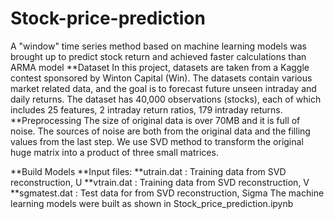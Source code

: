 # Stock-price-prediction

A "window" time series method based on machine learning models was brought up to predict stock return and achieved faster calculations than ARMA model
**Dataset
In this project, datasets are taken from a Kaggle contest sponsored by Winton Capital (Win). The datasets contain various market related data, and the goal is to forecast future unseen intraday and daily returns. The dataset has 40,000 observations (stocks), each of which includes 25 features, 2 intraday return ratios, 179 intraday returns. 
**Preprocessing
The size of original data is over 70MB and it is full of noise. The sources of noise are both from the original data and the filling values from the last step. We use SVD method to transform the original huge matrix into a product of three small matrices.

**Build Models
**Input files:
**utrain.dat : Training data from SVD reconstruction, U
**vtrain.dat : Training data from SVD reconstruction, V
**sgmatest.dat : Test data for from SVD reconstruction, Sigma
The machine learning models were built as shown in Stock_price_prediction.ipynb

